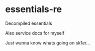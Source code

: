 # essentials-re
Decompiled essentials

Also service docs for myself

Just wanna know whats going on sk1er...
